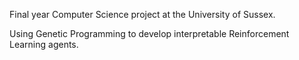 Final year Computer Science project at the University of Sussex.

Using Genetic Programming to develop interpretable Reinforcement Learning agents.

